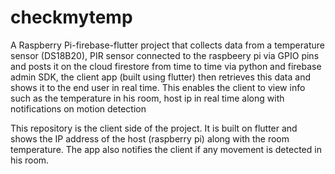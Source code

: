 # checkmytemp

A Raspberry Pi-firebase-flutter project that collects data from a temperature sensor (DS18B20), PIR sensor connected to the raspbeery pi via GPIO pins and posts it on the cloud firestore from time to time via python and firebase admin SDK, the client app (built using flutter) then retrieves this data and shows it to the end user in real time. This enables the client to view info such as the temperature in his room, host ip in real time along with notifications on motion detection

This repository is the client side of the project. It is built on flutter and shows the IP address of the host (raspberry pi) along with the room temperature. The app also notifies the client if any movement is detected in his room.

